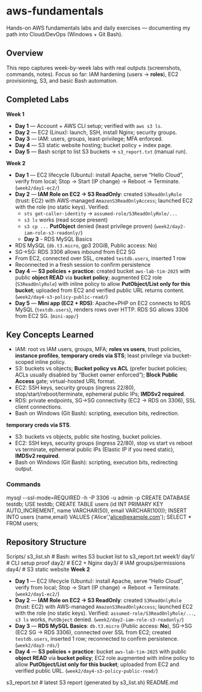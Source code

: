 # aws-fundamentals
Hands-on AWS fundamentals labs and daily exercises — documenting my path into Cloud/DevOps (Windows + Git Bash).

## Overview
This repo captures week-by-week labs with real outputs (screenshots, commands, notes). Focus so far: IAM hardening (users → **roles**), EC2 provisioning, S3, and basic Bash automation.

## Completed Labs
**Week 1**
- **Day 1** — Account + AWS CLI setup; verified with `aws s3 ls`.
- **Day 2** — EC2 (Linux): launch, SSH, install Nginx; security groups.
- **Day 3** — IAM: users, groups, least-privilege; MFA enforced.
- **Day 4** — S3 static website hosting; bucket policy + index page.
- **Day 5** — Bash script to list S3 buckets → `s3_report.txt` (manual run).

**Week 2**
- **Day 1** — EC2 lifecycle (Ubuntu): install Apache, serve “Hello Cloud”, verify from local; Stop → Start (IP change) → Reboot → Terminate. (`week2/day1-ec2/`)
- **Day 2** — **IAM Role on EC2 → S3 ReadOnly**: created `S3ReadOnlyRole` (trust: EC2) with AWS-managed `AmazonS3ReadOnlyAccess`; launched EC2 with the role (no static keys). Verified:
  - `sts get-caller-identity` → `assumed-role/S3ReadOnlyRole/...`
  - `s3 ls` works (read scope present)
  - `s3 cp ...` **PutObject** denied (least privilege proven)
  (`week2/day2-iam-role-s3-readonly/`)
  - **Day 3** - RDS MySQL Basics
- RDS MySQL (`db.t3.micro`, gp3 20GiB, Public access: No)
- SG→SG: RDS 3306 allows inbound from EC2 SG
- From EC2, connected over SSL, created `testdb.users`, inserted 1 row
- Reconnected in a fresh session to confirm persistence
- **Day 4** — **S3 policies + practice**: created bucket `aws-lab-tim-2025` with public **object READ** via **bucket policy**; augmented EC2 role (`S3ReadOnlyRole`) with inline policy to allow **PutObject/List only for this bucket**; uploaded from EC2 and verified public URL returns content. (`week2/day4-s3-policy-public-read/`)
- **Day 5** — **Mini app (EC2 + RDS)**: Apache+PHP on EC2 connects to RDS MySQL (`testdb.users`), renders rows over HTTP. RDS SG allows 3306 from EC2 SG. (`mini-app/`)


## Key Concepts Learned
- IAM: root vs IAM users, groups, MFA; **roles vs users**, trust policies, **instance profiles**, **temporary creds via STS**; least privilege via bucket-scoped inline policy.
- S3: buckets vs objects; **Bucket policy vs ACL** (prefer bucket policies; ACLs usually disabled by “Bucket owner enforced”); **Block Public Access** gate; virtual-hosted URL format.
- EC2: SSH keys, security groups (ingress 22/80), stop/start/reboot/terminate, ephemeral public IPs; **IMDSv2 required**.
- RDS: private endpoints, SG→SG connectivity (EC2 → RDS on 3306), SSL client connections.
- Bash on Windows (Git Bash): scripting, execution bits, redirection.


**temporary creds via STS**.
- S3: buckets vs objects, public site hosting, bucket policies.
- EC2: SSH keys, security groups (ingress 22/80), stop vs start vs reboot vs terminate, ephemeral public IPs (Elastic IP if you need static), **IMDSv2 required**.
- Bash on Windows (Git Bash): scripting, execution bits, redirecting output.
### Commands
mysql --ssl-mode=REQUIRED -h <endpoint> -P 3306 -u admin -p
CREATE DATABASE testdb; USE testdb;
CREATE TABLE users (id INT PRIMARY KEY AUTO_INCREMENT, name VARCHAR(50), email VARCHAR(100));
INSERT INTO users (name,email) VALUES ('Alice','alice@example.com');
SELECT * FROM users;

## Repository Structure
Scripts/
  s3_list.sh              # Bash: writes S3 bucket list to s3_report.txt
week1/
  day1/                   # CLI setup proof
  day2/                   # EC2 + Nginx
  day3/                   # IAM groups/permissions
  day4/                   # S3 static website
**Week 2**
- **Day 1** — EC2 lifecycle (Ubuntu): install Apache, serve “Hello Cloud”, verify from local; Stop → Start (IP change) → Reboot → Terminate. (`week2/day1-ec2/`)
- **Day 2** — **IAM Role on EC2 → S3 ReadOnly**: created `S3ReadOnlyRole` (trust: EC2) with AWS-managed `AmazonS3ReadOnlyAccess`; launched EC2 with the role (no static keys). Verified: `assumed-role/S3ReadOnlyRole/...`, `s3 ls` works, `PutObject` denied. (`week2/day2-iam-role-s3-readonly/`)
- **Day 3** — **RDS MySQL Basics**: `db.t3.micro` (Public access: **No**), SG→SG (EC2 SG → RDS 3306), connected over SSL from EC2; created `testdb.users`, inserted 1 row; reconnected to confirm persistence. (`week2/day3-rds/`)
- **Day 4** — **S3 policies + practice**: bucket `aws-lab-tim-2025` with public **object READ** via **bucket policy**; EC2 role augmented with inline policy to allow **PutObject/List only for this bucket**; uploaded from EC2 and verified public URL. (`week2/day4-s3-policy-public-read/`)


s3_report.txt             # latest S3 report (generated by s3_list.sh)
README.md
